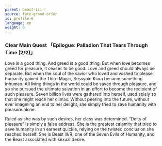 ```yaml
---
parent: beast-iii-r
source: fate-grand-order
id: profile-6
language: en
weight: 6
---
```


### Clear Main Quest 「Epilogue: Palladion That Tears Through Time (2/2)」

Love is a good thing. And greed is a good thing.
But when love becomes greed for pleasure, it ceases to be good. Love and greed should always be separate. But when the soul of the savior who loved and wished to please humanity gained the Third Magic, Sessyoin Kiara became something inhuman. All living things in the world could be saved through pleasure, and so she pursued the ultimate salvation in an effort to become the recipient of such pleasure. Seven billion lives were gathered into herself, used solely so that she might reach her climax. Without peering into the future, without ever imagining an end to her delight, she simply tried to save humanity with pleasure alone. 

Ruled as she was by such desires, her class was determined. “Deity of pleasure” is simply a false address. She is the greatest calamity that tried to save humanity in an earnest quickie, relying on the twisted conclusion she reached herself. She is Beast III/R, one of the Seven Evils of Humanity, and the Beast associated with sexual desire.
